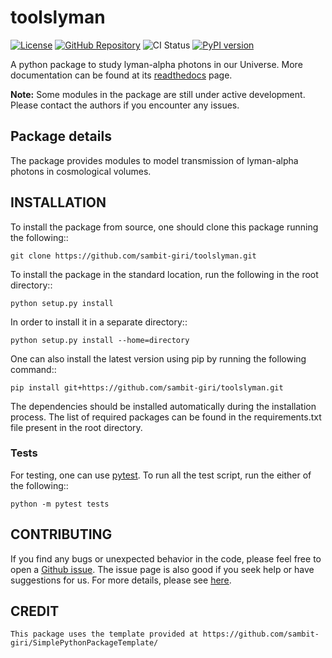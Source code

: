 # toolslyman

[![License](https://img.shields.io/github/license/sambit-giri/toolslyman.svg)](https://github.com/sambit-giri/toolslyman/blob/main/LICENSE)
[![GitHub Repository](https://img.shields.io/github/repo-size/sambit-giri/toolslyman)](https://github.com/sambit-giri/toolslyman)
![CI Status](https://github.com/sambit-giri/toolslyman/actions/workflows/ci.yml/badge.svg)
[![PyPI version](https://badge.fury.io/py/toolslyman.svg)](https://badge.fury.io/py/toolslyman)

A python package to study lyman-alpha photons in our Universe. More documentation can be found at its [readthedocs](https://toolslyman.readthedocs.io/) page.

**Note:** Some modules in the package are still under active development. Please contact the authors if you encounter any issues.

## Package details

The package provides modules to model transmission of lyman-alpha photons in cosmological volumes.

## INSTALLATION

To install the package from source, one should clone this package running the following::

    git clone https://github.com/sambit-giri/toolslyman.git

To install the package in the standard location, run the following in the root directory::

    python setup.py install

In order to install it in a separate directory::

    python setup.py install --home=directory

One can also install the latest version using pip by running the following command::

    pip install git+https://github.com/sambit-giri/toolslyman.git

The dependencies should be installed automatically during the installation process. The list of required packages can be found in the requirements.txt file present in the root directory.

### Tests

For testing, one can use [pytest](https://docs.pytest.org/en/stable/). To run all the test script, run the either of the following::

    python -m pytest tests
    
## CONTRIBUTING

If you find any bugs or unexpected behavior in the code, please feel free to open a [Github issue](https://github.com/sambit-giri/toolslyman/issues). The issue page is also good if you seek help or have suggestions for us. For more details, please see [here](https://toolslyman.readthedocs.io/contributing.html).

## CREDIT


    This package uses the template provided at https://github.com/sambit-giri/SimplePythonPackageTemplate/ 
    
